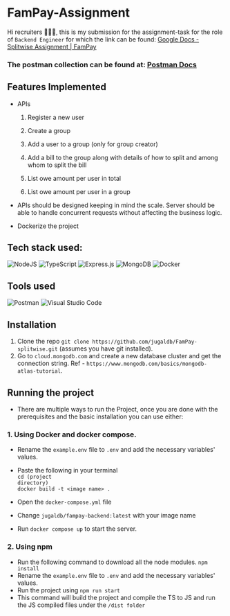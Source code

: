 # FamPay-Assignment

Hi recruiters 🙋🏻‍♂️, this is my submission for the assignment-task for the role of ```Backend Engineer``` for which the link can be found: [Google Docs - Splitwise Assignment | FamPay](https://docs.google.com/document/d/1jGCBfXgj32cvw9Sgctue_ZDpNErJRxlzsAM7qRWWXhY/edit#)



### The postman collection can be found at: [Postman Docs](https://documenter.getpostman.com/view/10968840/2s7YfVar9T#1c053dcc-866b-435a-8912-7359e83f970e)

## Features Implemented
- APIs
  1. Register a new user

  2. Create a group

  3. Add a user to a group (only for group creator)

  4. Add a bill to the group along with details of how to split and among whom to split the bill

  5. List owe amount per user in total

  6. List owe amount per user in a group

- APIs should be designed keeping in mind the scale. Server should be able to handle concurrent requests without affecting the business logic.
- Dockerize the project

  
## Tech stack used:

![NodeJS](https://img.shields.io/badge/node.js-6DA55F?style=for-the-badge&logo=node.js&logoColor=white)
![TypeScript](https://img.shields.io/badge/typescript-%23007ACC.svg?style=for-the-badge&logo=typescript&logoColor=white)
![Express.js](https://img.shields.io/badge/express.js-%23404d59.svg?style=for-the-badge&logo=express&logoColor=%2361DAFB)
![MongoDB](https://img.shields.io/badge/MongoDB-%234ea94b.svg?style=for-the-badge&logo=mongodb&logoColor=white)
![Docker](https://img.shields.io/badge/docker-%230db7ed.svg?style=for-the-badge&logo=docker&logoColor=white)

## Tools used
![Postman](https://img.shields.io/badge/Postman-FF6C37?style=for-the-badge&logo=postman&logoColor=white)
![Visual Studio Code](https://img.shields.io/badge/Visual%20Studio%20Code-0078d7.svg?style=for-the-badge&logo=visual-studio-code&logoColor=white)

## Installation

1. Clone the repo ```git clone https://github.com/jugaldb/FamPay-splitwise.git``` (assumes you have git installed).
2. Go to  ```cloud.mongodb.com``` and create a new database cluster and get the connection string. Ref - ```https://www.mongodb.com/basics/mongodb-atlas-tutorial```.

## Running the project
- There are multiple ways to run the Project, once you are done with the prerequisites and the basic installation you can use either:

### 1. Using Docker and docker compose.
- Rename the ```example.env``` file to ```.env``` and add the necessary variables' values.
- Paste the following in your terminal <br>
<code>cd (project directory)</code><br>
```docker build -t <image name> .```<br>

- Open the ```docker-compose.yml``` file <br>
- Change ```jugaldb/fampay-backend:latest``` with your  image name
- Run ```docker compose up``` to start the server.


### 2. Using npm

- Run the following command to download all the node modules.
```npm install```
- Rename the ```example.env``` file to ```.env``` and add the necessary variables' values.
- Run the project using 
```npm run start```
- This command will build the project and compile the TS to JS and run the JS compiled files under the ```/dist folder```

